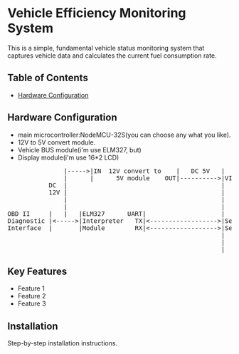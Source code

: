 # Vehicle Efficiency Monitoring System

This is a simple, fundamental vehicle status monitoring system that captures vehicle data and calculates the current fuel consumption rate.

## Table of Contents

- [Hardware Configuration](#hardware-configuration)


## Hardware Configuration
  * main microcontroller:NodeMCU-32S(you can choose any what you like).
  * 12V to 5V convert module.
  * Vehicle BUS module(i'm use ELM327, but)
  * Display module(i'm use 16*2 LCD)

<pre>
               |----->|IN  12V convert to    |   DC 5V   |                      |
               |      |      5V module    OUT|---------->|VIN         N         |
           DC  |                                         |            o         |   
           12V |                                         |            d         |    >-------->|VCC                  |
               |                                         |            e      SCL|------------->|SCL  16X2 LCD display|
               |                                         |            M      SDA|------------->|SDA  I2C protocol    |
OBD II     |   |   |ELM327      UART|                    |            C         |    >-------->|Gnd                  |
Diagnostic |<----->|Interpreter   TX|<------------------>|Serial1.RX  U         |
Interface  |       |Module        RX|<------------------>|Serial1.TX  -         |
                                                         |            3         |
                                                         |            2         |
                                                         |            S         |
</pre>                                                   


## Key Features

- Feature 1
- Feature 2
- Feature 3

## Installation

Step-by-step installation instructions.

